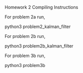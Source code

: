 Homework 2 Compiling Instructions

For problem 2a run,

python3 problem2_kalman_filter 

For problem 2b run,

python3 problem2b_kalman_filter 

For problem 3b run,

python3 problem3b 
